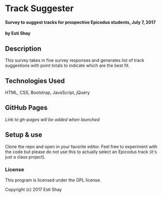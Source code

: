 # Track Suggester

#### Survey to suggest tracks for prospective Epicodus students, July 7, 2017

#### by Esti Shay

## Description

This survey takes in five survey responses and generates list of track suggestions with point totals to indicate which are the best fit.

## Technologies Used

HTML, CSS, Bootstrap, JavaScript, jQuery

## GitHub Pages

*Link to gh-pages will be added when launched*

## Setup & use

Clone the repo and open in your favorite editor.  Feel free to experiment with the code but please do not use this to actually select an Epicodus track (it's just a class project).

### License

This program is licensed under the GPL license.

Copyright (c) 2017 Esti Shay

